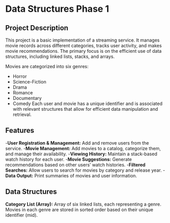 # Data Structures Phase 1

## Project Description

This project is a basic implementation of a streaming service. It manages movie records across different categories, tracks user activity, and makes movie recommendations. The primary 
focus is on the efficient use of data structures, including linked lists, stacks, and arrays.

Movies are categorized into six genres:
- Horror
- Science-Fiction
- Drama
- Romance
- Documentary
- Comedy
Each user and movie has a unique identifier and is associated with relevant structures that allow for efficient data manipulation and retrieval.

## Features

-**User Registration & Management:** Add and remove users from the service.
-**Movie Management:** Add movies to a catalog, categorize them, and manage their availability.
-**Viewing History:** Maintain a stack-based watch history for each user.
-**Movie Suggestions:** Generate recommendations based on other users’ watch histories.
-**Filtered Searches:** Allow users to search for movies by category and release year.
-**Data Output:** Print summaries of movies and user information.

## Data Structures
**Category List (Array):** Array of six linked lists, each representing a genre. Movies in each genre are stored in sorted order based on their unique identifier (mid).


